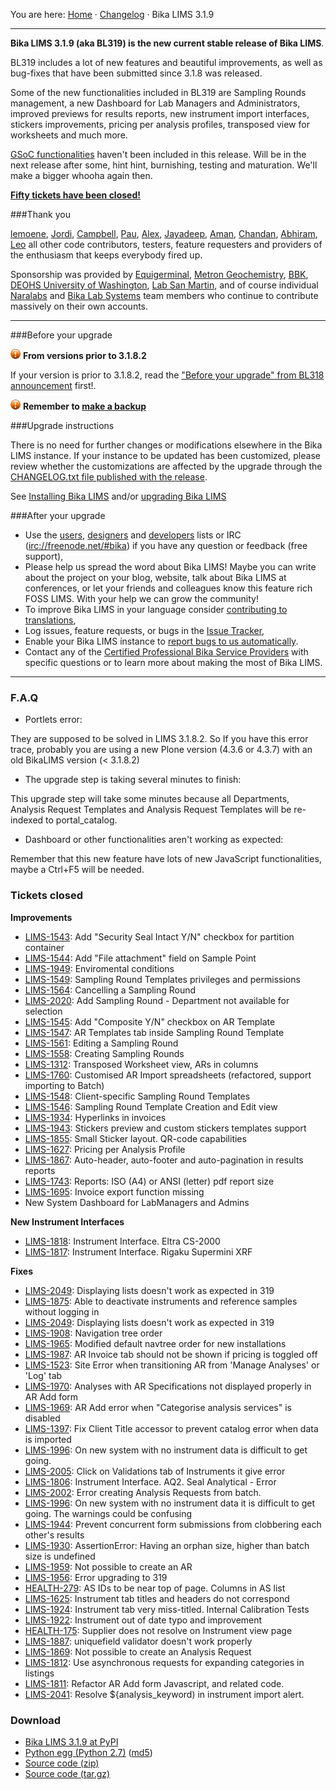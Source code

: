 You are here: [Home](https://github.com/bikalabs/Bika-LIMS/wiki) · [Changelog](https://github.com/bikalabs/Bika-LIMS/wiki/changelog) · Bika LIMS 3.1.9
***


**Bika LIMS 3.1.9 (aka BL319) is the new current stable release of Bika LIMS**. 

BL319 includes a lot of new features and beautiful improvements, as well as bug-fixes that have been submitted since 3.1.8 was released. 

Some of the new functionalities included in BL319 are Sampling Rounds management, a new Dashboard for Lab Managers and Administrators, improved previews for results reports, new instrument import interfaces, stickers improvements, pricing per analysis profiles, transposed view for worksheets and much more. 

[GSoC functionalities](https://jira.bikalabs.com/issues/?jql=labels%20%3D%20GSoC-15) haven't been included in this release. Will be in the next release after some, hint hint, burnishing, testing and maturation. We'll make a bigger whooha again then. 

**[Fifty tickets have been closed!](https://github.com/bikalabs/Bika-LIMS/wiki/Bika-LIMS-3.1.9#tickets-closed)**

###Thank you

[lemoene](https://www.linkedin.com/in/lemoene), [Jordi](http://github.com/xispa), [Campbell](http://github.com/rockfruit), [Pau](http://github.com/espurna), [Alex](https://github.com/zylinx), [Jayadeep](https://github.com/jayadeepk), [Aman](https://github.com/Ammy2), [Chandan](https://github.com/chandan5), [Abhiram](https://github.com/abhi12ravi), [Leo](https://github.com/leonardorojass) all other code contributors, testers, feature requesters and providers of the enthusiasm that keeps everybody fired up.

Sponsorship was provided by [Equigerminal](http://equigerminal.org/), [Metron Geochemistry](http://metronlaboratory.co.za/), [BBK](http://bbk.co.za/), [DEOHS University of Washington](http://deohs.washington.edu/), [Lab San Martin](http://www.laboratoriosanmartin.com/), and of course individual [Naralabs](http://naralabs.com/) and [Bika Lab Systems](http://bikalabs.com/) team members who continue to contribute massively on their own accounts.

***

###Before your upgrade

![](https://raw.githubusercontent.com/bikalabs/Bika-LIMS/3.1.9/bika/lims/browser/images/warning.png)  **From versions prior to 3.1.8.2**

If your version is prior to 3.1.8.2, read the ["Before your upgrade" from BL318 announcement](https://github.com/bikalabs/Bika-LIMS/wiki/Bika-LIMS-3.1.8#before-your-upgrade) first!.

![](https://raw.githubusercontent.com/bikalabs/Bika-LIMS/3.1.9/bika/lims/browser/images/warning.png) **Remember to [make a backup](http://docs.plone.org/manage/deploying/backup.html)**

###Upgrade instructions

There is no need for further changes or modifications elsewhere in the Bika LIMS instance. If your instance to be updated has been customized, please review whether the customizations are affected by the upgrade through the [CHANGELOG.txt file published with the release](https://raw.githubusercontent.com/bikalabs/Bika-LIMS/3.1.9/docs/CHANGELOG.txt).

See [Installing Bika LIMS](https://github.com/bikalabs/Bika-LIMS/blob/3.1.9/docs/INSTALL.rst) and/or [upgrading Bika LIMS](https://github.com/bikalabs/Bika-LIMS/blob/3.1.9/docs/INSTALL.rst)

###After your upgrade
- Use the [users](http://lists.sourceforge.net/lists/listinfo/bika-users), [designers](https://groups.google.com/forum/?hl=en) and [developers](http://lists.sourceforge.net/lists/listinfo/bika-developers) lists or IRC ([irc://freenode.net/#bika](http://webchat.freenode.net?randomnick=1&channels=%23bika&uio=d4)) if you have any question or feedback (free support),
- Please help us spread the word about Bika LIMS! Maybe you can write about the project on your blog, website, talk about Bika LIMS at conferences, or let your friends and colleagues know this feature rich FOSS LIMS. With your help we can grow the community!    
- To improve Bika LIMS in your language consider [contributing to translations](https://www.transifex.com/projects/p/bika-lims/),
- Log issues, feature requests, or bugs in the [Issue Tracker](http://jira.bikalabs.com/),
- Enable your Bika LIMS instance to [report bugs to us automatically](https://github.com/bikalabs/Bika-LIMS/blob/0c606e0/INSTALL.rst#log-errors-to-sentrybikalabscom).
- Contact any of the [Certified Professional Bika Service Providers](http://www.bikalims.org/support-and-service-provision) with specific questions or to learn more about making the most of Bika LIMS.

***

### F.A.Q
- Portlets error:

They are supposed to be solved in LIMS 3.1.8.2. So If you have this error trace, probably you are using a new Plone version (4.3.6 or 4.3.7) with an old BikaLIMS version (< 3.1.8.2)

- The upgrade step is taking several minutes to finish:

This upgrade step will take some minutes because all Departments, Analysis Request Templates and Analysis Request Templates will be re-indexed to portal_catalog.

- Dashboard or other functionalities aren't working as expected:

Remember that this new feature have lots of new JavaScript functionalities, maybe a Ctrl+F5 will be needed.

### Tickets closed
**Improvements**

- [LIMS-1543](https://jira.bikalabs.com/browse/LIMS-1543): Add "Security Seal Intact Y/N" checkbox for partition container
- [LIMS-1544](https://jira.bikalabs.com/browse/LIMS-1544): Add "File attachment" field on Sample Point
- [LIMS-1949](https://jira.bikalabs.com/browse/LIMS-1949): Enviromental conditions
- [LIMS-1549](https://jira.bikalabs.com/browse/LIMS-1549): Sampling Round Templates privileges and permissions
- [LIMS-1564](https://jira.bikalabs.com/browse/LIMS-1564): Cancelling a Sampling Round
- [LIMS-2020](https://jira.bikalabs.com/browse/LIMS-2020): Add Sampling Round - Department not available for selection
- [LIMS-1545](https://jira.bikalabs.com/browse/LIMS-1545): Add "Composite Y/N" checkbox on AR Template
- [LIMS-1547](https://jira.bikalabs.com/browse/LIMS-1547): AR Templates tab inside Sampling Round Template
- [LIMS-1561](https://jira.bikalabs.com/browse/LIMS-1561): Editing a Sampling Round
- [LIMS-1558](https://jira.bikalabs.com/browse/LIMS-1558): Creating Sampling Rounds
- [LIMS-1312](https://jira.bikalabs.com/browse/LIMS-1312): Transposed Worksheet view, ARs in columns
- [LIMS-1760](https://jira.bikalabs.com/browse/LIMS-1760): Customised AR Import spreadsheets (refactored, support importing to Batch)
- [LIMS-1548](https://jira.bikalabs.com/browse/LIMS-1548): Client-specific Sampling Round Templates
- [LIMS-1546](https://jira.bikalabs.com/browse/LIMS-1546): Sampling Round Template Creation and Edit view
- [LIMS-1934](https://jira.bikalabs.com/browse/LIMS-1934): Hyperlinks in invoices
- [LIMS-1943](https://jira.bikalabs.com/browse/LIMS-1943): Stickers preview and custom stickers templates support
- [LIMS-1855](https://jira.bikalabs.com/browse/LIMS-1855): Small Sticker layout. QR-code capabilities
- [LIMS-1627](https://jira.bikalabs.com/browse/LIMS-1627): Pricing per Analysis Profile
- [LIMS-1867](https://jira.bikalabs.com/browse/LIMS-1867): Auto-header, auto-footer and auto-pagination in results reports
- [LIMS-1743](https://jira.bikalabs.com/browse/LIMS-1743): Reports: ISO (A4) or ANSI (letter) pdf report size
- [LIMS-1695](https://jira.bikalabs.com/browse/LIMS-1695): Invoice export function missing
- New System Dashboard for LabManagers and Admins

**New Instrument Interfaces**

- [LIMS-1818](https://jira.bikalabs.com/browse/LIMS-1818): Instrument Interface. Eltra CS-2000
- [LIMS-1817](https://jira.bikalabs.com/browse/LIMS-1817): Instrument Interface. Rigaku Supermini XRF


**Fixes**

- [LIMS-2049](https://jira.bikalabs.com/browse/LIMS-2049): Displaying lists doesn't work as expected in 319
- [LIMS-1875](https://jira.bikalabs.com/browse/LIMS-1875): Able to deactivate instruments and reference samples without logging in
- [LIMS-2049](https://jira.bikalabs.com/browse/LIMS-2049): Displaying lists doesn't work as expected in 319
- [LIMS-1908](https://jira.bikalabs.com/browse/LIMS-1908): Navigation tree order
- [LIMS-1965](https://jira.bikalabs.com/browse/LIMS-1965): Modified default navtree order for new installations
- [LIMS-1987](https://jira.bikalabs.com/browse/LIMS-1987): AR Invoice tab should not be shown if pricing is toggled off
- [LIMS-1523](https://jira.bikalabs.com/browse/LIMS-1523): Site Error when transitioning AR from 'Manage Analyses' or 'Log' tab
- [LIMS-1970](https://jira.bikalabs.com/browse/LIMS-1970): Analyses with AR Specifications not displayed properly in AR Add form
- [LIMS-1969](https://jira.bikalabs.com/browse/LIMS-1969): AR Add error when "Categorise analysis services" is disabled
- [LIMS-1397](https://jira.bikalabs.com/browse/LIMS-1397): Fix Client Title accessor to prevent catalog error when data is imported
- [LIMS-1996](https://jira.bikalabs.com/browse/LIMS-1996): On new system with no instrument data is difficult to get going.
- [LIMS-2005](https://jira.bikalabs.com/browse/LIMS-2005): Click on Validations tab of Instruments it give error
- [LIMS-1806](https://jira.bikalabs.com/browse/LIMS-1806): Instrument Interface. AQ2. Seal Analytical - Error
- [LIMS-2002](https://jira.bikalabs.com/browse/LIMS-2002): Error creating Analysis Requests from batch.
- [LIMS-1996](https://jira.bikalabs.com/browse/LIMS-1996): On new system with no instrument data it is difficult to get going. The warnings could be confusing
- [LIMS-1944](https://jira.bikalabs.com/browse/LIMS-1944): Prevent concurrent form submissions from clobbering each other's results
- [LIMS-1930](https://jira.bikalabs.com/browse/LIMS-1930): AssertionError: Having an orphan size, higher than batch size is undefined
- [LIMS-1959](https://jira.bikalabs.com/browse/LIMS-1959): Not possible to create an AR
- [LIMS-1956](https://jira.bikalabs.com/browse/LIMS-1956): Error upgrading to 319
- [HEALTH-279](https://jira.bikalabs.com/browse/HEALTH-279): AS IDs to be near top of page. Columns in AS list
- [LIMS-1625](https://jira.bikalabs.com/browse/LIMS-1625): Instrument tab titles and headers do not correspond
- [LIMS-1924](https://jira.bikalabs.com/browse/LIMS-1924): Instrument tab very miss-titled. Internal Calibration Tests
- [LIMS-1922](https://jira.bikalabs.com/browse/LIMS-1922): Instrument out of date typo and improvement
- [HEALTH-175](https://jira.bikalabs.com/browse/HEALTH-175): Supplier does not resolve on Instrument view page
- [LIMS-1887](https://jira.bikalabs.com/browse/LIMS-1887): uniquefield validator doesn't work properly
- [LIMS-1869](https://jira.bikalabs.com/browse/LIMS-1869): Not possible to create an Analysis Request
- [LIMS-1812](https://jira.bikalabs.com/browse/LIMS-1812): Use asynchronous requests for expanding categories in listings
- [LIMS-1811](https://jira.bikalabs.com/browse/LIMS-1811): Refactor AR Add form Javascript, and related code.
- [LIMS-2041](https://jira.bikalabs.com/browse/LIMS-2041): Resolve ${analysis_keyword) in instrument import alert.


### Download
- [Bika LIMS 3.1.9 at PyPI](https://pypi.python.org/pypi/bika.lims/3.1.9)
- [Python egg (Python 2.7)](https://pypi.python.org/packages/2.7/b/bika.lims/bika.lims-3.1.9-py2.7.egg#md5=a24a5e025bca2767a48df017a4e31952) ([md5](https://pypi.python.org/pypi?:action=show_md5&digest=a24a5e025bca2767a48df017a4e31952))
- [Source code (zip)](https://github.com/bikalabs/Bika-LIMS/archive/3.1.9.zip)
- [Source code (tar.gz)](https://github.com/bikalabs/Bika-LIMS/archive/3.1.9.tar.gz)

